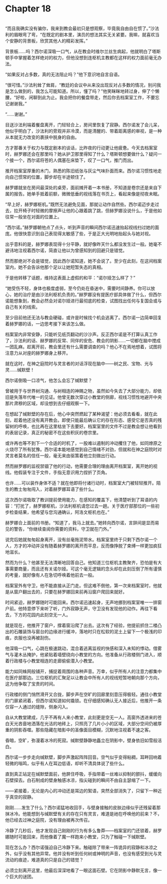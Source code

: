 # Chapter 18

<br>
“而且我确实没有骗你，我来到教会最初只是想观察，毕竟我自由自在惯了。”沙法利的眉眼弯了弯，“在既定的剧本里，演员的想法其实无关紧要。我嘛，就喜欢当个安静的背景板，欣赏其他人的精彩发挥。”

背景板……吗？西尔诺深吸一口气，从在教会时维尔兰丝生病起，他就明白了塔斯顿手中掌握着怎样绝对的权力，但他没想到连枢机主教都在这样的权力面前毫无办法。

“如果反对占多数，真的无法阻止吗？”他下意识地自言自语。

“很可惜。”沙法利耸了耸肩，“教廷的会议中从来没出现反对占多数的情况，别问我是怎么做到的，我怎么可能知道。所以，懂了吗？”他笑眯眯地转过身，伸了个懒腰，“好啦，闲聊到此为止。我会把你的餐盘带走，然后你去档案室工作，不要忘记谢谢我。”

“……谢谢。”

目送沙法利端着餐盘离开，门轻轻合上，房间里恢复了寂静。西尔诺发了会儿呆，他似乎明白了，沙法利的旁观并非冷漠，而是清醒的、带着距离感的审视，是一种从本就无力改变的裹挟中脱身的自由。

方才那番关于权力与既定剧本的谈话，比昨夜的行动更让他疲惫。今天去档案室时，赫罗娜还会在那里吗？她从护卫那里得知了什么？塔斯顿想要做什么？疑问一个接一个，西尔诺将苍的人偶塞在床垫下，叹了一口气，推门而出。

推开档案室厚重的木门，熟悉的陈旧纸张与灰尘气味扑面而来。西尔诺习惯性地走向自己惯常的位置，脚步却在半途顿住了。

赫罗娜就坐在房间最深处的桌旁，面前摊开着一本书册，不知道是卷宗还是来自下属的报告。她单手抵着前额，微微低垂的视线落在书页上，看起来像是彻夜未眠。

“早上好，赫罗娜枢机。”既然无法避免见面，那就让动作自然些。西尔诺迈步走过去，拉开椅子时轻微的摩擦声让他的心跟着跳了跳，但赫罗娜没说什么，于是他如往常一般坐在对面的位置上。

“西尔诺。”赫罗娜朝他点了点头，听到声音的瞬间西尔诺迅速抬起视线扫过她的面庞。他很快意识到自己表现得太敏感了些，于是正大光明地抬起头与她对视。

出乎意料的是，赫罗娜表现得十分平静，就好像昨天什么都没发生过一般。她毫不避讳地注视着西尔诺，简直让他以为曾感知到的回避只是错觉。

然而那绝对不会是错觉，因此西尔诺知道，她不会说了。至少在此刻，在这间档案室内，她不会告诉他那个足以让她短暂失态的真相。

于是他转移了话题，维持这表面上虚假的和平：“诺尔娅怎么样了？”

“她受伤不轻，身体也极度虚弱，至今仍处在昏迷中，需要时间静养。你可以放心，她的治疗是由沙法利枢机负责的。”赫罗娜没有提医疗部具体做了什么，但西尔诺能想象到，教会必然会对诺尔娅进行最彻底的检查，试图找出任何与复国会或与自己有关的线索。

至少目前他还无法与教会硬碰，或许是时候找个机会逃离了。西尔诺一边简单回复着赫罗娜的话，一边思考接下来该怎么做。

档案室内非常安静，只能听见纸页翻动的沙沙声。反正西尔诺是不打算认真工作了，沙法利的话、赫罗娜的反常、同伴的安危、教会的阴影……一切都在脑中搅成一团乱麻。趁离开前，教会里还有什么需要调查的吗？他心不在焉地想着，试图将注意力从对座的赫罗娜身上移开。

就在这时，在神之庭院时与灵言者的对话浮现在脑中——树之民、宝物、光与灵……缄默壁！

西尔诺倒吸一口凉气，他怎么会忘了缄默壁？

曾被用于与世界树沟通、与树相连的神赐之物，虽然如今失去了大部分能力，却依旧是失落年代唯一的见证。他曾无数次穿过小教堂的侧廊，视线习惯性地避开中央那片肃穆的区域，却没想到去仔细观察一下。

在想起了缄默壁的存在后，他心中突然燃起了某种渴望：他必须去看看，就在此刻，趁着他还没有离开教会。即使只能最后确认它的存在形态、感受它是否真的残留树的呼唤，也比再在这里枯坐下去要好。档案室里的文件不过是教会想让他看到的表层记录，真正的秘密不在这些积灰的卷宗里。

或许再也等不到下一个合适的时机了，一股难以遏制的冲动攫住了他，如同燎原之火烧尽了所有犹豫。西尔诺本能地感觉到自己情绪不对劲，但就和在神之庭院时对灵言者莫名的信任一般，毫无来由驱策着他立刻做出行动。

然而赫罗娜的监视禁锢了他的行动，他需要合理的理由离开档案室，离开她的视线。他假装专注于文件，手指无意识用力捏折了页角。

也许……可以装作身体不适？就在他即将付诸行动时，档案室大门被轻轻推开。陌生的教士匆匆闯入，对着赫罗娜耳语了些什么。

这次西尔诺吸取了教训提前使用能力，在感知的覆盖下，他清楚听到了耳语的内容：“打扰了，赫罗娜枢机，沙法利枢机请您过去一趟。关于医疗部那位的一些初步检查结果，他希望与您沟通确认，阿洛文枢机也在。”

赫罗娜合上面前的书册。“知道了，我马上就去。”她转向西尔诺，言辞间是显而易见的警告，“你继续查阅你需要的资料，守卫就在门外。”

说完后她就匆匆起身离开，没有丝毫拖泥带水。档案室里终于只剩下西尔诺一个人，方才的冲动并没有随着赫罗娜的离开而平息，反而像挣脱了束缚一样更加疯狂地滋长。

然而为什么？他甚至无法清晰地回答自己。他知道三位枢机主教聚齐，恐怕是有大事需要商量，而且还有关诺尔娅。可这个毫无逻辑的念头却在此刻压倒了所有谨慎的考量，就好像有人在急切呼唤着他前去一般。

档案室外有守卫，他不能直接从正门走。但这难不倒他，第一次来档案室时，他就是从窗户翻出去的，只要在赫罗娜回来前再沿窗户爬回来就好。

时间紧迫，赫罗娜随时可能回来。西尔诺迅速起身，无声地挪到档案室唯一一排窗户前。他特意停下来听了听，门外寂静无声，守卫没有发现他的动作。再往下看去，下方的花园内此刻空无一人。

就是现在，他推开了窗户，撑着窗沿爬了出去。这次有了经验，他提前抓住二楼凸出的石雕装饰与窗台的边缘进行缓冲，落地时只在松软的泥土上留下一个极浅的印痕，衣服也没再被刮伤。

他深吸一口气，心跳在极速跳动，混合着逃离监视的快感和深入未知的悸动。借雾气与灌木丛掩护，他紧贴着墙壁绕向小教堂的方向。他准备从行政楼侧门进入，顺着行政楼与小教堂相连的走廊偷偷潜入小教堂。

能力如同蛛网般铺开，捕捉着周围的各种声音。万幸，似乎所有人的注意力都集中在医疗部那边。三位枢机的汇聚足以让教会中所有人的视线短暂地朝向那个方向，这为他争取了宝贵的时间。

行政楼的侧门悄然滑开又合拢，脚步声在空旷的回廊里刻意压得极轻。通往小教堂的门扉紧闭着，但西尔诺知道如何撬锁。在仔细感知确认无人接近后，他推开一条仅容一人通过的缝隙，侧身闪入。

自从大教堂建成，几乎不再有人来小教堂，此刻更是空无一人。高窗外透进来的苍白天光吝啬地洒落在光洁的地砖上，只照亮了几片小小的区域，大部分空间仍被厚重的阴影吞噬。那些隐藏在暗影中的圣像面目模糊，沉默地注视着不速之客。

昏暗，空旷，弥漫着冰冷的死寂。缄默壁静静地矗立在阴影中，壁身依旧如雪般洁白。

西尔诺一步步走向缄默壁，脚步声激起阵阵回音。空气似乎变得粘稠，耳畔回响着轻微的嗡鸣，似乎有人在耳边低语，却听不清具体说了些什么。

直到真正站定在缄默壁面前，他屏住呼吸，手指带着一丝难以抑制的颤抖，缓缓向石壁探去。白石制成的壁身触感冰凉，指尖碰到的瞬间不由自主瑟缩了一下。

——紧接着，无论是内心的冲动还是耳边的絮语，突然全部消失了，只留下一种近乎真空的寂静。

刚刚……发生了什么？西尔诺猛地收回手，与壁身接触的皮肤边缘似乎还残留着那抹冰冷。他能想到与缄默壁有关的存在只有灵言，难道是祂在呼唤他的前来？不，他已经去过神之庭院，没有理由被再次传召。

冷静了几秒后，他才发现自己刚刚的行为有多么鲁莽——档案室的门还锁着，赫罗娜随时可能回来，而他像着了魔一样跑来小教堂，只为了触碰一下缄默壁。

现在怎么办？西尔诺强迫自己冷静下来。触碰除了带来一阵诡异的寂静和冰凉之外，似乎没有其他异常。他并没有听到任何树或神明的声音，也没有感受到光与灵流动的痕迹，难道真的只是自己的错觉？

必须立刻离开这里，他最后深深地看了一眼这面石壁。它在阴影中静默无言，像一个巨大的谜团。
